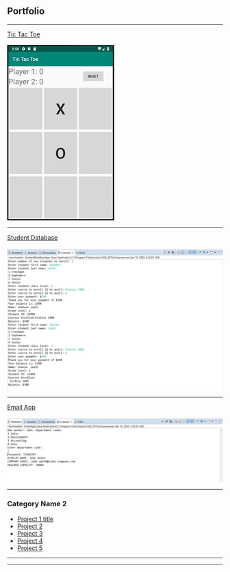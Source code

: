## Portfolio

---

[Tic Tac Toe](/sample_page)
<br>
<br>
<img src="images/tictactoe.jpg?raw=true"/>

---
[Student Database](/pdf/sample_presentation.pdf)
<br>
<br>
<img src="images/student db.JPG"/>

---
[Email App](http://example.com/)
<br>
<br>
<img src="images/email.JPG?raw=true"/>

---

### Category Name 2

- [Project 1 title](http://example.com/)
- [Project 2](http://example.com/)
- [Project 3](http://example.com/)
- [Project 4](http://example.com/)
- [Project 5](http://example.com/)

---




---


